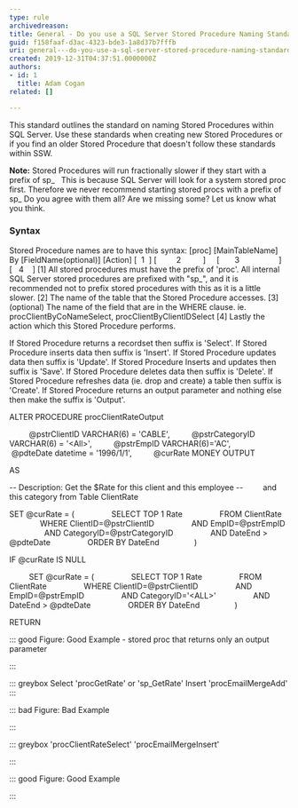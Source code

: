 ```yaml
---
type: rule
archivedreason: 
title: General - Do you use a SQL Server Stored Procedure Naming Standard?
guid: f158faaf-d3ac-4323-bde3-1a8d37b7fffb
uri: general---do-you-use-a-sql-server-stored-procedure-naming-standard
created: 2019-12-31T04:37:51.0000000Z
authors:
- id: 1
  title: Adam Cogan
related: []

---
```


This standard outlines the standard on naming Stored Procedures within SQL Server. Use these standards when creating new Stored Procedures or if you find an older Stored Procedure that doesn't follow these standards within SSW.

<!--endintro-->

**Note:** Stored Procedures will run fractionally slower if they start with a prefix of sp\_   This is because SQL Server will look for a system stored proc first. Therefore we never recommend starting stored procs with a prefix of sp\_
Do you agree with them all? Are we missing some? Let us know what you think.

### Syntax

Stored Procedure names are to have this syntax:
[proc] [MainTableName] By [FieldName(optional)] [Action]
[  1  ] [         2          ]     [       3                  ] [   4    ]
[1] All stored procedures must have the prefix of 'proc'. All internal SQL Server stored procedures are prefixed with "sp\_", and it is recommended not to prefix stored procedures with this as it is a little slower.
[2] The name of the table that the Stored Procedure accesses.
[3] (optional) The name of the field that are in the WHERE clause. ie. procClientByCoNameSelect, procClientByClientIDSelect
[4] Lastly the action which this Stored Procedure performs.

If Stored Procedure returns a recordset then suffix is 'Select'.
If Stored Procedure inserts data then suffix is 'Insert'.
If Stored Procedure updates data then suffix is 'Update'.
If Stored Procedure Inserts and updates then suffix is 'Save'.
If Stored Procedure deletes data then suffix is 'Delete'.
If Stored Procedure refreshes data (ie. drop and create) a table then suffix is 'Create'.
If Stored Procedure returns an output parameter and nothing else then make the suffix is 'Output'.

ALTER PROCEDURE procClientRateOutput

         @pstrClientID VARCHAR(6) = 'CABLE',
         @pstrCategoryID VARCHAR(6) = '&lt;All&gt;',
         @pstrEmpID VARCHAR(6)='AC',
         @pdteDate datetime = '1996/1/1',
         @curRate MONEY OUTPUT

AS

-- Description: Get the $Rate for this client and this employee
--         and this category from Table ClientRate

SET @curRate = (
                SELECT TOP 1 Rate
                FROM ClientRate
                WHERE ClientID=@pstrClientID
                AND EmpID=@pstrEmpID
                AND CategoryID=@pstrCategoryID
                AND DateEnd &gt; @pdteDate
                ORDER BY DateEnd
               )

IF @curRate IS NULL

         SET @curRate =
(
                SELECT TOP 1 Rate
                FROM ClientRate
                WHERE ClientID=@pstrClientID
                AND EmpID=@pstrEmpID
                AND CategoryID='&lt;ALL&gt;'
                AND DateEnd &gt; @pdteDate
                ORDER BY DateEnd
               )

RETURN


::: good
Figure: Good Example - stored proc that returns only an output parameter

:::





::: greybox
Select 'procGetRate' or 'sp\_GetRate'
Insert 'procEmailMergeAdd'
:::



::: bad
Figure: Bad Example

:::



::: greybox
'procClientRateSelect'
'procEmailMergeInsert'

:::



::: good
Figure: Good Example

:::
